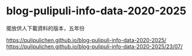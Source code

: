 # blog-pulipuli-info-data-2020-2025
擺放供人下載資料的版本，五年份

https://pulipulichen.github.io/blog-pulipuli-info-data-2020-2025/
https://pulipulichen.github.io/blog-pulipuli-info-data-2020-2025/23/07/